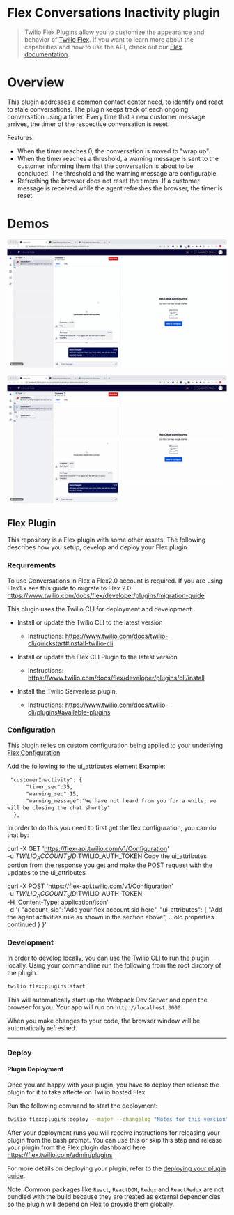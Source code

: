 # Flex Conversations Inactivity plugin

>Twilio Flex Plugins allow you to customize the appearance and behavior of [Twilio Flex](https://www.twilio.com/flex). If you want to learn more about the capabilities and how to use the API, check out our [Flex documentation](https://www.twilio.com/docs/flex).

# Overview

This plugin addresses a common contact center need, to identify and react to stale conversations. The plugin keeps track of each ongoing conversation using a timer. Every time that a new customer message arrives, the timer of the respective conversation is reset. 

Features:
* When the timer reaches 0, the conversation is moved to "wrap up". 
* When the timer reaches a threshold, a warning message is sent to the customer informing them that the conversation is about to be concluded. The threshold and the warning message are configurable.
* Refreshing the browser does not reset the timers. If a customer message is received while the agent refreshes the browser, the timer is reset. 
 
# Demos

![Chat moved to wrap up](readme_images/moveToWrapUp.gif)


![Multiple Chats](readme_images/multiChat.gif)

## Flex Plugin

This repository is a Flex plugin with some other assets. The following describes how you setup, develop and deploy your Flex plugin.

### Requirements

To use Conversations in Flex a Flex2.0 account is required. If you are using Flex1.x see this guide to migrate to Flex 2.0 
https://www.twilio.com/docs/flex/developer/plugins/migration-guide

This plugin uses the Twilio CLI for deployment and development.

- Install or update the Twilio CLI to the latest version
  - Instructions: https://www.twilio.com/docs/twilio-cli/quickstart#install-twilio-cli
- Install or update the Flex CLI Plugin to the latest version

  - Instructions: https://www.twilio.com/docs/flex/developer/plugins/cli/install

- Install the Twilio Serverless plugin.
  - Instructions: https://www.twilio.com/docs/twilio-cli/plugins#available-plugins

### Configuration

This plugin relies on custom configuration being applied to your underlying [Flex Configuration](https://www.twilio.com/docs/flex/developer/ui/configuration#modifying-configuration-for-flextwiliocom)

Add the following to the ui_attributes element
Example:
```
 "customerInactivity": {
      "timer_sec":35,
      "warning_sec":15,
      "warning_message":"We have not heard from you for a while, we will be closing the chat shortly"
  },
```

In order to do this you need to first get the flex configuration, you can do that by:

curl -X GET 'https://flex-api.twilio.com/v1/Configuration' \
-u $TWILIO_ACCOUNT_SID:$TWILIO_AUTH_TOKEN
Copy the ui_attributes portion from the response you get and make the POST request with the updates to the ui_attributes

curl -X POST 'https://flex-api.twilio.com/v1/Configuration' \
-u $TWILIO_ACCOUNT_SID:$TWILIO_AUTH_TOKEN \
-H 'Content-Type: application/json' \
-d '{
    "account_sid":"Add your flex account sid here",
    "ui_attributes": {
        "Add the agent activities rule as shown in the section above",
    ...old properties continued
    }
}'

### Development

In order to develop locally, you can use the Twilio CLI to run the plugin locally. Using your commandline run the following from the root dirctory of the plugin.

```bash
twilio flex:plugins:start
```

This will automatically start up the Webpack Dev Server and open the browser for you. Your app will run on `http://localhost:3000`.

When you make changes to your code, the browser window will be automatically refreshed.

---

### Deploy

#### Plugin Deployment

Once you are happy with your plugin, you have to deploy then release the plugin for it to take affecte on Twilio hosted Flex.

Run the following command to start the deployment:

```bash
twilio flex:plugins:deploy --major --changelog "Notes for this version" --description "Functionality of the plugin"
```

After your deployment runs you will receive instructions for releasing your plugin from the bash prompt. You can use this or skip this step and release your plugin from the Flex plugin dashboard here https://flex.twilio.com/admin/plugins

For more details on deploying your plugin, refer to the [deploying your plugin guide](https://www.twilio.com/docs/flex/plugins#deploying-your-plugin).

Note: Common packages like `React`, `ReactDOM`, `Redux` and `ReactRedux` are not bundled with the build because they are treated as external dependencies so the plugin will depend on Flex to provide them globally.